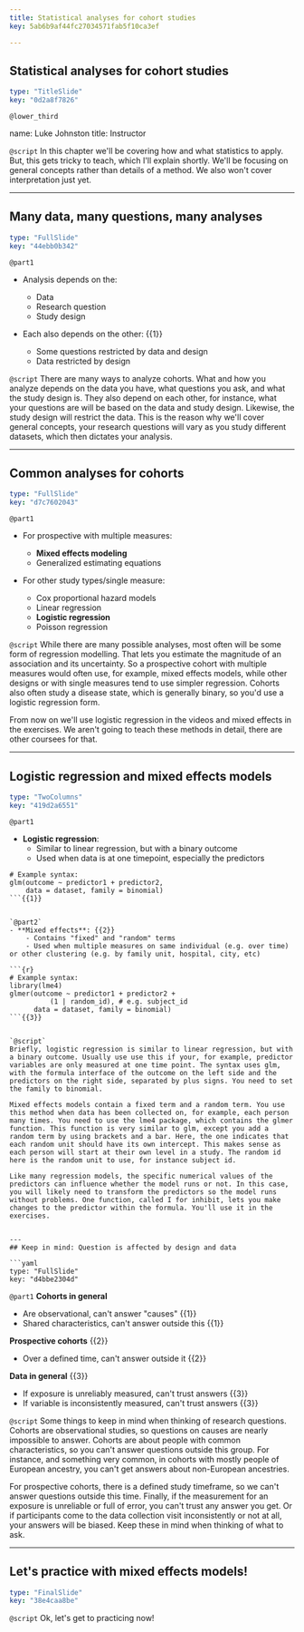 ```yaml
---
title: Statistical analyses for cohort studies
key: 5ab6b9af44fc27034571fab5f10ca3ef

---
```

## Statistical analyses for cohort studies

```yaml
type: "TitleSlide"
key: "0d2a8f7826"
```

`@lower_third`

name: Luke Johnston
title: Instructor


`@script`
In this chapter we'll be covering how and what statistics to apply. But, this gets tricky to teach, which I'll explain shortly. We'll be focusing on general concepts rather than details of a method. We also won't cover interpretation just yet.


---
## Many data, many questions, many analyses

```yaml
type: "FullSlide"
key: "44ebb0b342"
```

`@part1`
- Analysis depends on the:
    - Data
    - Research question
    - Study design

- Each also depends on the other: {{1}}
    - Some questions restricted by data and design
    - Data restricted by design


`@script`
There are many ways to analyze cohorts. What and how you analyze depends on the data you have, what questions you ask, and what the study design is. They also depend on each other, for instance, what your questions are will be based on the data and study design. Likewise, the study design will restrict the data. This is the reason why we'll cover general concepts, your research questions will vary as you study different datasets, which then dictates your analysis.


---
## Common analyses for cohorts

```yaml
type: "FullSlide"
key: "d7c7602043"
```

`@part1`
- For prospective with multiple measures:
    - **Mixed effects modeling**
    - Generalized estimating equations

- For other study types/single measure:
    - Cox proportional hazard models
    - Linear regression
    - **Logistic regression**
    - Poisson regression


`@script`
While there are many possible analyses, most often will be some form of regression modelling. That lets you estimate the magnitude of an association and its uncertainty. So a prospective cohort with multiple measures would often use, for example, mixed effects models, while other designs or with single measures tend to use simpler regression. Cohorts also often study a disease state, which is generally binary, so you'd use a logistic regression form.

From now on we'll use logistic regression in the videos and mixed effects in the exercises. We aren't going to teach these methods in detail, there are other coursees for that.


---
## Logistic regression and mixed effects models

```yaml
type: "TwoColumns"
key: "419d2a6551"
```

`@part1`
- **Logistic regression**: 
    - Similar to linear regression, but with a binary outcome
    - Used when data is at one timepoint, especially the predictors

```{r}
# Example syntax:
glm(outcome ~ predictor1 + predictor2, 
    data = dataset, family = binomial)
```{{1}}


`@part2`
- **Mixed effects**: {{2}}
    - Contains "fixed" and "random" terms
    - Used when multiple measures on same individual (e.g. over time) or other clustering (e.g. by family unit, hospital, city, etc)

```{r}
# Example syntax:
library(lme4)
glmer(outcome ~ predictor1 + predictor2 + 
          (1 | random_id), # e.g. subject_id
      data = dataset, family = binomial)
```{{3}}


`@script`
Briefly, logistic regression is similar to linear regression, but with a binary outcome. Usually use use this if your, for example, predictor variables are only measured at one time point. The syntax uses glm, with the formula interface of the outcome on the left side and the predictors on the right side, separated by plus signs. You need to set the family to binomial.

Mixed effects models contain a fixed term and a random term. You use this method when data has been collected on, for example, each person many times. You need to use the lme4 package, which contains the glmer function. This function is very similar to glm, except you add a random term by using brackets and a bar. Here, the one indicates that each random unit should have its own intercept. This makes sense as each person will start at their own level in a study. The random id here is the random unit to use, for instance subject id.

Like many regression models, the specific numerical values of the predictors can influence whether the model runs or not. In this case, you will likely need to transform the predictors so the model runs without problems. One function, called I for inhibit, lets you make changes to the predictor within the formula. You'll use it in the exercises.


---
## Keep in mind: Question is affected by design and data

```yaml
type: "FullSlide"
key: "d4bbe2304d"
```

`@part1`
**Cohorts in general**

- Are observational, can't answer "causes" {{1}}
- Shared characteristics, can't answer outside this {{1}}

**Prospective cohorts** {{2}}

- Over a defined time, can't answer outside it {{2}}

**Data in general** {{3}}

- If exposure is unreliably measured, can't trust answers {{3}}
- If variable is inconsistently measured, can't trust answers {{3}}


`@script`
Some things to keep in mind when thinking of research questions. Cohorts are observational studies, so questions on causes are nearly impossible to answer. Cohorts are about people with common characteristics, so you can't answer questions outside this group. For instance, and something very common, in cohorts with mostly people of European ancestry, you can't get answers about non-European ancestries. 

For prospective cohorts, there is a defined study timeframe, so we can't answer questions outside this time. Finally, if the measurement for an exposure is unreliable or full of error, you can't trust any answer you get. Or if participants come to the data collection visit inconsistently or not at all, your answers will be biased. Keep these in mind when thinking of what to ask.


---
## Let's practice with mixed effects models!

```yaml
type: "FinalSlide"
key: "38e4caa8be"
```

`@script`
Ok, let's get to practicing now!

